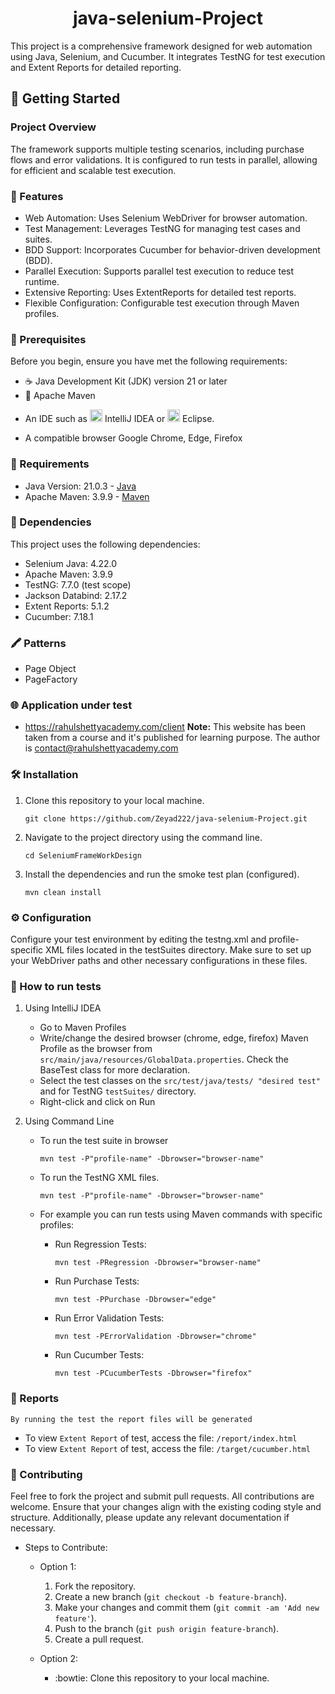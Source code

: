 <h1 align="center"> java-selenium-Project </h1>

This project is a comprehensive framework designed for web automation using Java, Selenium, and Cucumber. It integrates TestNG for test execution and Extent Reports for detailed reporting.

## 🚀 Getting Started

### Project Overview
The framework supports multiple testing scenarios, including purchase flows and error validations. It is configured to run tests in parallel, allowing for efficient and scalable test execution.

### 📝 Features

* Web Automation: Uses Selenium WebDriver for browser automation.
* Test Management: Leverages TestNG for managing test cases and suites.
* BDD Support: Incorporates Cucumber for behavior-driven development (BDD).
* Parallel Execution: Supports parallel test execution to reduce test runtime.
* Extensive Reporting: Uses ExtentReports for detailed test reports.
* Flexible Configuration: Configurable test execution through Maven profiles.

### 🚧 Prerequisites
Before you begin, ensure you have met the following requirements:

* ☕ Java Development Kit (JDK) version 21 or later
* 🧊 Apache Maven
* <p>An IDE such as <img src="https://user-images.githubusercontent.com/25181517/192108890-200809d1-439c-4e23-90d3-b090cf9a4eea.png" alt="word" width="20" height="20"> IntelliJ IDEA or <img src="https://user-images.githubusercontent.com/25181517/192108892-6e9b5cdf-4e35-4a70-ad9a-801a93a07c1c.png" alt="word" width="20" height="20"> Eclipse.</p>
* A compatible browser Google Chrome, Edge, Firefox 

### 🔗 Requirements

* Java Version: 21.0.3 - <a href="https://www.oracle.com/eg/java/technologies/downloads/" target="_blank">Java</a>
* Apache Maven: 3.9.9 - <a href="https://maven.apache.org/install.html" target="_blank">Maven</a>

### 🔗 Dependencies
This project uses the following dependencies:

* Selenium Java: 4.22.0
* Apache Maven: 3.9.9
* TestNG: 7.7.0 (test scope)
* Jackson Databind: 2.17.2
* Extent Reports: 5.1.2
* Cucumber: 7.18.1

### 🖍 Patterns
  * Page Object
  * PageFactory
    
### 🌐 Application under test

* https://rahulshettyacademy.com/client
  __Note:__ This website has been taken from a course and it's published for learning purpose. The author is contact@rahulshettyacademy.com

### 🛠️ Installation  

1. Clone this repository to your local machine.
   ```
   git clone https://github.com/Zeyad222/java-selenium-Project.git
   ```
2. Navigate to the project directory using the command line.
   ```
   cd SeleniumFrameWorkDesign
   ```  
3. Install the dependencies and run the smoke test plan (configured).
   ```
   mvn clean install
   ```

### ⚙️ Configuration
Configure your test environment by editing the testng.xml and profile-specific XML files located in the testSuites directory. Make sure to set up your WebDriver paths and other necessary configurations in these files.

### 🧪 How to run tests

1. Using IntelliJ IDEA

   * Go to Maven Profiles
   * Write/change the desired browser (chrome, edge, firefox) Maven Profile as the browser from `src/main/java/resources/GlobalData.properties`. Check the BaseTest class for more declaration.
   * Select the test classes on the `src/test/java/tests/ "desired test"` and for TestNG `testSuites/` directory.
   * Right-click and click on Run
     
2. Using Command Line

   * To run the test suite in browser 
     ```
     mvn test -P"profile-name" -Dbrowser="browser-name"
     ```
   * To run the TestNG XML files.
     ```
     mvn test -P"profile-name" -Dbrowser="browser-name"
     ```
   * For example you can run tests using Maven commands with specific profiles:

     * Run Regression Tests:
       ```
       mvn test -PRegression -Dbrowser="browser-name"
       ```
     * Run Purchase Tests:
       ```
       mvn test -PPurchase -Dbrowser="edge"
       ```
     * Run Error Validation Tests:
       ```
       mvn test -PErrorValidation -Dbrowser="chrome"
       ```
     * Run Cucumber Tests:
       ```
       mvn test -PCucumberTests -Dbrowser="firefox"
       ```
       
### 📝 Reports
   `By running the test the report files will be generated`
  * To view `Extent Report` of test, access the file: `/report/index.html`
  * To view `Extent Report` of test, access the file: `/target/cucumber.html`

### 👥 Contributing
Feel free to fork the project and submit pull requests. All contributions are welcome. Ensure that your changes align with the existing coding style and structure. Additionally, please update any relevant documentation if necessary.

   * Steps to Contribute:
     * Option 1: 
          1. Fork the repository.
          2. Create a new branch (`git checkout -b feature-branch`).
          3. Make your changes and commit them (`git commit -am 'Add new feature'`).
          4. Push to the branch (`git push origin feature-branch`).
          5. Create a pull request.
         
     * Option 2:
          * :bowtie: Clone this repository to your local machine.
